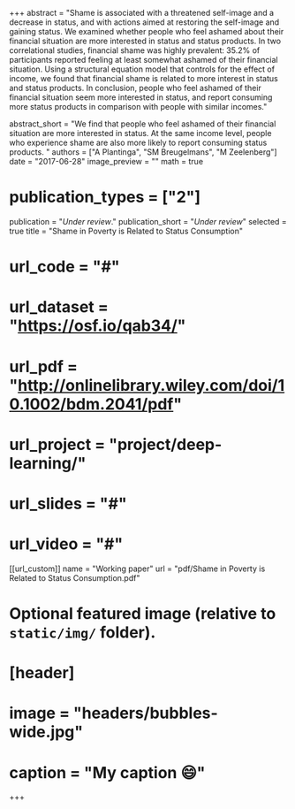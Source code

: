 +++
abstract = "Shame is associated with a threatened self-image and a decrease in status, and with actions aimed at restoring the self-image and gaining status. We examined whether people who feel ashamed about their financial situation are more interested in status and status products. In two correlational studies, financial shame was highly prevalent: 35.2% of participants reported feeling at least somewhat ashamed of their financial situation. Using a structural equation model that controls for the effect of income, we found that financial shame is related to more interest in status and status products. In conclusion, people who feel ashamed of their financial situation seem more interested in status, and report consuming more status products in comparison with people with similar incomes."

abstract_short = "We find that people who feel ashamed of their financial situation are more interested in status. At the same income level, people who experience shame are also more likely to report consuming status products. "
authors = ["A Plantinga", "SM Breugelmans", "M Zeelenberg"]
date = "2017-06-28"
image_preview = ""
math = true
# publication_types = ["2"]
publication = "*Under review*."
publication_short = "*Under review*"
selected = true
title = "Shame in Poverty is Related to Status Consumption"
# url_code = "#"
# url_dataset = "https://osf.io/qab34/"
# url_pdf = "http://onlinelibrary.wiley.com/doi/10.1002/bdm.2041/pdf"
# url_project = "project/deep-learning/"
# url_slides = "#"
# url_video = "#"

[[url_custom]]
name = "Working paper"
url = "pdf/Shame in Poverty is Related to Status Consumption.pdf"

# Optional featured image (relative to `static/img/` folder).
# [header]
# image = "headers/bubbles-wide.jpg"
# caption = "My caption :smile:"

+++

<!-- More detail can easily be written here using *Markdown* and $\rm \LaTeX$ math code. -->

